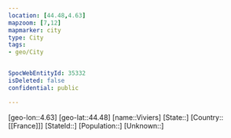 ```yaml
---
location: [44.48,4.63]
mapzoom: [7,12] 
mapmarker: city 
type: City
tags:
- geo/City


SpocWebEntityId: 35332
isDeleted: false
confidential: public

---
```

[geo-lon::4.63]
[geo-lat::44.48]
[name::Viviers]
[State::]
[Country::[[France]]]
[StateId::]
[Population::]
[Unknown::]

